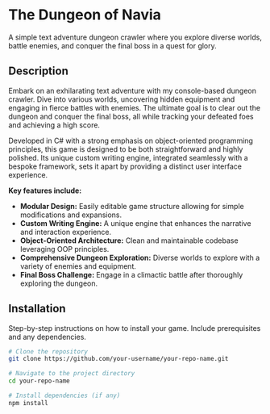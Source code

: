 # The Dungeon of Navia

A simple text adventure dungeon crawler where you explore diverse worlds, battle enemies, and conquer the final boss in a quest for glory.

## Description

Embark on an exhilarating text adventure with my console-based dungeon crawler. Dive into various worlds, uncovering hidden equipment and engaging in fierce battles with enemies. The ultimate goal is to clear out the dungeon and conquer the final boss, all while tracking your defeated foes and achieving a high score.

Developed in C# with a strong emphasis on object-oriented programming principles, this game is designed to be both straightforward and highly polished. Its unique custom writing engine, integrated seamlessly with a bespoke framework, sets it apart by providing a distinct user interface experience. 

**Key features include:**

  - **Modular Design:** Easily editable game structure allowing for simple modifications and expansions.
  - **Custom Writing Engine:** A unique engine that enhances the narrative and interaction experience.
  - **Object-Oriented Architecture:** Clean and maintainable codebase leveraging OOP principles.
  - **Comprehensive Dungeon Exploration:** Diverse worlds to explore with a variety of enemies and equipment.
  - **Final Boss Challenge:** Engage in a climactic battle after thoroughly exploring the dungeon.

## Installation

Step-by-step instructions on how to install your game. Include prerequisites and any dependencies.

```bash
# Clone the repository
git clone https://github.com/your-username/your-repo-name.git

# Navigate to the project directory
cd your-repo-name

# Install dependencies (if any)
npm install
